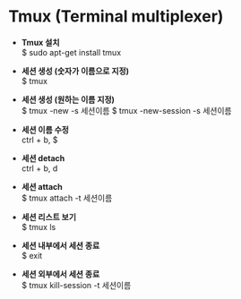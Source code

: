 # Tmux (Terminal multiplexer)
- **Tmux 설치**  
$ sudo apt-get install tmux


- **세션 생성 (숫자가 이름으로 지정)**  
$ tmux
- **세션 생성 (원하는 이름 지정)**  
$ tmux -new -s 세션이름
$ tmux -new-session -s 세션이름


- **세션 이름 수정**  
ctrl + b, $


- **세션 detach**  
ctrl + b, d
- **세션 attach**  
$ tmux attach -t 세션이름


- **세션 리스트 보기**  
$ tmux ls


- **세션 내부에서 세션 종료**  
$ exit
- **세션 외부에서 세션 종료**  
$ tmux kill-session -t 세션이름